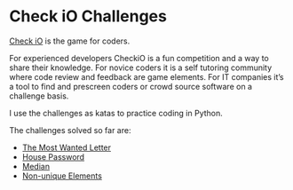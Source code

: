
# Check iO Challenges

[Check iO](http://www.checkio.org/) is the game for coders.

For experienced developers CheckiO is a fun competition and a way to share their knowledge. For novice coders it is a self tutoring community where code review and feedback are game elements. For IT companies it’s a tool to find and prescreen coders or crowd source software on a challenge basis. 

I use the challenges as katas to practice coding in Python. 

The challenges solved so far are: 

- <a href="http://www.checkio.org/mission/most-wanted-letter/" target="_blank">The Most Wanted Letter</a>
- <a href="http://www.checkio.org/mission/house-password/" target="_blank">House Password</a>
- <a href="http://www.checkio.org/mission/median/" target="_blank">Median</a>
- <a href="http://www.checkio.org/mission/non-unique-elements/" target="_blank">Non-unique Elements</a>
